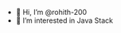 - 👋 Hi, I’m @rohith-200
- 👀 I’m interested in Java Stack


<!---
rohith-200/rohith-200 is a ✨ special ✨ repository because its `README.md` (this file) appears on your GitHub profile.
You can click the Preview link to take a look at your changes.
--->
